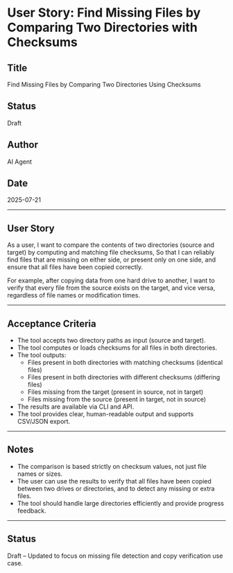 
# User Story: Find Missing Files by Comparing Two Directories with Checksums

## Title
Find Missing Files by Comparing Two Directories Using Checksums

## Status
Draft

## Author
AI Agent

## Date
2025-07-21

---

## User Story


As a user,
I want to compare the contents of two directories (source and target) by computing and matching file checksums,
So that I can reliably find files that are missing on either side, or present only on one side, and ensure that all files have been copied correctly.

For example, after copying data from one hard drive to another, I want to verify that every file from the source exists on the target, and vice versa, regardless of file names or modification times.

---

## Acceptance Criteria


- The tool accepts two directory paths as input (source and target).
- The tool computes or loads checksums for all files in both directories.
- The tool outputs:
  - Files present in both directories with matching checksums (identical files)
  - Files present in both directories with different checksums (differing files)
  - Files missing from the target (present in source, not in target)
  - Files missing from the source (present in target, not in source)
- The results are available via CLI and API.
- The tool provides clear, human-readable output and supports CSV/JSON export.

---

## Notes

- The comparison is based strictly on checksum values, not just file names or sizes.
- The user can use the results to verify that all files have been copied between two drives or directories, and to detect any missing or extra files.
- The tool should handle large directories efficiently and provide progress feedback.

---

## Status
Draft – Updated to focus on missing file detection and copy verification use case.

